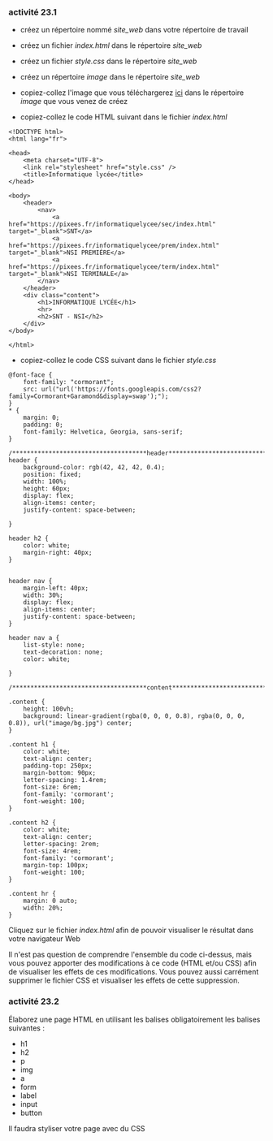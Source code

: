 ### activité 23.1

- créez un répertoire nommé *site_web*  dans votre répertoire de travail
 
- créez un fichier *index.html* dans le répertoire *site_web*

- créez un fichier *style.css* dans le répertoire *site_web*

- créez  un répertoire *image* dans le répertoire *site_web*

- copiez-collez l'image que vous téléchargerez [ici](asset/bg.jpg) dans le répertoire *image* que vous venez de créez

- copiez-collez le code HTML suivant dans le fichier *index.html*

```
<!DOCTYPE html>
<html lang="fr">

<head>
    <meta charset="UTF-8">
    <link rel="stylesheet" href="style.css" />
    <title>Informatique lycée</title>
</head>

<body>
    <header>
        <nav>
            <a href="https://pixees.fr/informatiquelycee/sec/index.html" target="_blank">SNT</a>
            <a href="https://pixees.fr/informatiquelycee/prem/index.html" target="_blank">NSI PREMIÈRE</a>
            <a href="https://pixees.fr/informatiquelycee/term/index.html" target="_blank">NSI TERMINALE</a>
        </nav>
    </header>
    <div class="content">
        <h1>INFORMATIQUE LYCÉE</h1>
        <hr>
        <h2>SNT - NSI</h2>
    </div>
</body>

</html>
```

- copiez-collez le code CSS suivant dans le fichier *style.css*

```
@font-face {
    font-family: "cormorant";
    src: url("url('https://fonts.googleapis.com/css2?family=Cormorant+Garamond&display=swap');");
}
* {
    margin: 0;
    padding: 0;
    font-family: Helvetica, Georgia, sans-serif;
}

/*************************************header****************************************/
header {
    background-color: rgb(42, 42, 42, 0.4);
    position: fixed;
    width: 100%;
    height: 60px;
    display: flex;
    align-items: center;
    justify-content: space-between;

}

header h2 {
    color: white;
    margin-right: 40px;
}


header nav {
    margin-left: 40px;
    width: 30%;
    display: flex;
    align-items: center;
    justify-content: space-between;
}

header nav a {
    list-style: none;
    text-decoration: none;
    color: white;

}

/*************************************content****************************************/

.content {
    height: 100vh;
    background: linear-gradient(rgba(0, 0, 0, 0.8), rgba(0, 0, 0, 0.8)), url("image/bg.jpg") center;
}

.content h1 {
    color: white;
    text-align: center;
    padding-top: 250px;
    margin-bottom: 90px;
    letter-spacing: 1.4rem;
    font-size: 6rem;
    font-family: 'cormorant';
    font-weight: 100;
}

.content h2 {
    color: white;
    text-align: center;
    letter-spacing: 2rem;
    font-size: 4rem;
    font-family: 'cormorant';
    margin-top: 100px;
    font-weight: 100;
}

.content hr {
    margin: 0 auto;
    width: 20%;
}
```

Cliquez sur le fichier *index.html* afin de pouvoir visualiser le résultat dans votre navigateur Web

Il n'est pas question de comprendre l'ensemble du code ci-dessus, mais vous pouvez apporter des modifications à ce code (HTML et/ou CSS) afin de visualiser les effets de ces modifications. Vous pouvez aussi carrément supprimer le fichier CSS et visualiser les effets de cette suppression.

### activité 23.2

Élaborez une page HTML en utilisant les balises obligatoirement les balises suivantes :

- h1
- h2
- p
- img
- a
- form
- label
- input
- button

Il faudra styliser votre page avec du CSS
